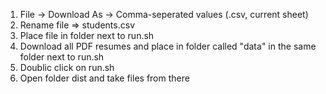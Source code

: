 1. File -> Download As -> Comma-seperated values (.csv, current sheet)
2. Rename file => students.csv
3. Place file in folder next to run.sh
4. Download all PDF resumes and place in folder called "data" in the same folder next to run.sh
5. Doublic click on run.sh
6. Open folder dist and take files from there
